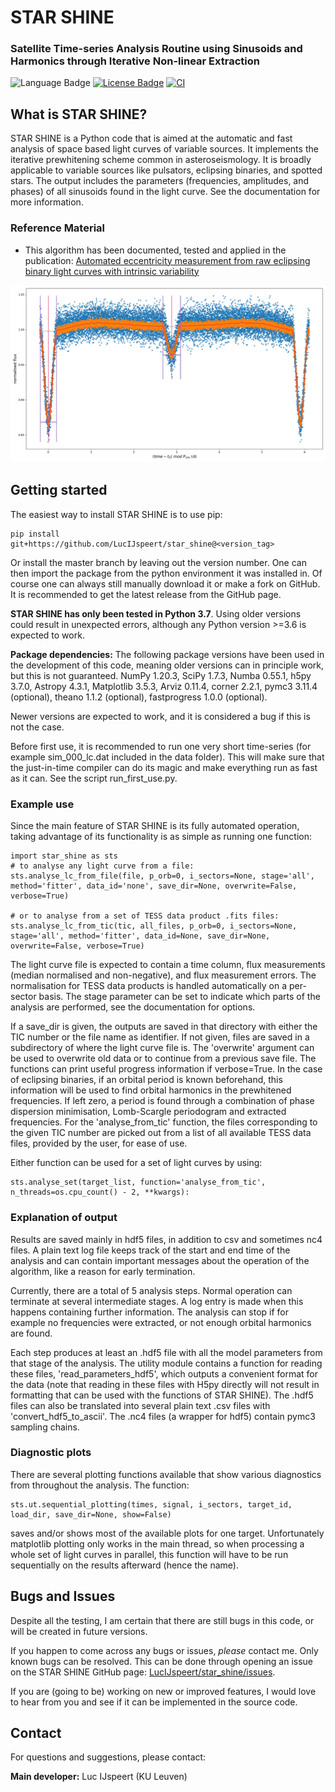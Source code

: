 # STAR SHINE
### Satellite Time-series Analysis Routine using Sinusoids and Harmonics through Iterative Non-linear Extraction


![Language Badge](https://img.shields.io/badge/Language-Python-blue.svg)
<a href="./LICENCE.md"><img src="https://img.shields.io/badge/License-GPLv3-blue.svg" alt="License Badge"/></a>
[![CI](https://github.com/LucIJspeert/star_shine/actions/workflows/ci.yaml/badge.svg)](https://github.com/LucIJspeert/star_shine/actions/workflows/ci.yaml)

[//]: # (<a href="https://github.com/LucIJspeert/star_shine/blob/master/LICENCE.md"><img src="https://img.shields.io/github/license/LucIJspeert/star_shine" alt="License Badge"/></a>)

[//]: # (make the badges dynamic...)

## What is STAR SHINE?
STAR SHINE is a Python code that is aimed at the automatic and fast analysis of space based light curves of variable 
sources. It implements the iterative prewhitening scheme common in asteroseismology. It is broadly applicable to 
variable sources like pulsators, eclipsing binaries, and spotted stars. The output includes the parameters 
(frequencies, amplitudes, and phases) of all sinusoids found in the light curve. See the documentation for more 
information.


### Reference Material

* This algorithm has been documented, tested and applied in the publication: [Automated eccentricity measurement from raw eclipsing binary light curves with intrinsic variability](https://ui.adsabs.harvard.edu/abs/2024arXiv240206084I/abstract)


![Example of an analysed EB light curve](star_shine/data/sim_042_lc_readme_img.png?raw=true)

## Getting started

The easiest way to install STAR SHINE is to use pip:

    pip install git+https://github.com/LucIJspeert/star_shine@<version_tag>

Or install the master branch by leaving out the version number. 
One can then import the package from the python environment it was installed in. 
Of course one can always still manually download it or make a fork on GitHub. 
It is recommended to get the latest release from the GitHub page. 

**STAR SHINE has only been tested in Python 3.7**. Using older versions could result in unexpected errors, 
although any Python version >=3.6 is expected to work.

**Package dependencies:** The following package versions have been used in the development of this code, 
meaning older versions can in principle work, but this is not guaranteed. NumPy 1.20.3, SciPy 1.7.3, Numba 0.55.1, 
h5py 3.7.0, Astropy 4.3.1, Matplotlib 3.5.3, Arviz 0.11.4, corner 2.2.1, pymc3 3.11.4 (optional), 
theano 1.1.2 (optional), fastprogress 1.0.0 (optional).

Newer versions are expected to work, and it is considered a bug if this is not the case.

Before first use, it is recommended to run one very short time-series (for example sim_000_lc.dat included in the data 
folder). This will make sure that the just-in-time compiler can do its magic and make everything run as fast as it can. 
See the script run_first_use.py.


### Example use

Since the main feature of STAR SHINE is its fully automated operation, taking advantage of its functionality is 
as simple as running one function:

    import star_shine as sts
    # to analyse any light curve from a file: 
    sts.analyse_lc_from_file(file, p_orb=0, i_sectors=None, stage='all', method='fitter', data_id='none', save_dir=None, overwrite=False, verbose=True)
    
    # or to analyse from a set of TESS data product .fits files:
    sts.analyse_lc_from_tic(tic, all_files, p_orb=0, i_sectors=None, stage='all', method='fitter', data_id=None, save_dir=None, overwrite=False, verbose=True)

The light curve file is expected to contain a time column, flux measurements (median normalised and non-negative), 
and flux measurement errors. The normalisation for TESS data products is handled automatically on a per-sector basis. 
The stage parameter can be set to indicate which parts of the analysis are performed, see the documentation for options.

If a save_dir is given, the outputs are saved in that directory with either the TIC number or the file name as 
identifier. If not given, files are saved in a subdirectory of where the light curve file is.
The 'overwrite' argument can be used to overwrite old data or to continue from a previous save file. The functions can 
print useful progress information if verbose=True. In the case of eclipsing binaries, if an orbital period is known 
beforehand, this information will be used to find orbital harmonics in the prewhitened frequencies. If left zero, 
a period is found through a combination of phase dispersion minimisation, Lomb-Scargle periodogram and extracted 
frequencies. For the 'analyse_from_tic' function, the files corresponding to the given TIC number are picked out 
from a list of all available TESS data files, provided by the user, for ease of use.

Either function can be used for a set of light curves by using:

    sts.analyse_set(target_list, function='analyse_from_tic', n_threads=os.cpu_count() - 2, **kwargs):


### Explanation of output

Results are saved mainly in hdf5 files, in addition to csv and sometimes nc4 files. A plain text log file keeps track 
of the start and end time of the analysis and can contain important messages about the operation of the algorithm, 
like a reason for early termination.

Currently, there are a total of 5 analysis steps. Normal operation can terminate at several intermediate stages. 
A log entry is made when this happens containing further information. The analysis can stop if for example no 
frequencies were extracted, or not enough orbital harmonics are found.

Each step produces at least an .hdf5 file with all the model parameters from that stage of the analysis. 
The utility module contains a function for reading these files, 'read_parameters_hdf5', which outputs a convenient 
format for the data (note that reading in these files with H5py directly will not result in formatting that can be used 
with the functions of STAR SHINE). The .hdf5 files can also be translated into several plain text .csv files with 
'convert_hdf5_to_ascii'. The .nc4 files (a wrapper for hdf5) contain pymc3 sampling chains.


### Diagnostic plots

There are several plotting functions available that show various diagnostics from throughout the analysis. The function:

    sts.ut.sequential_plotting(times, signal, i_sectors, target_id, load_dir, save_dir=None, show=False)

saves and/or shows most of the available plots for one target. Unfortunately matplotlib plotting only works in
the main thread, so when processing a whole set of light curves in parallel, this function will have to be run 
sequentially on the results afterward (hence the name).


## Bugs and Issues

Despite all the testing, I am certain that there are still bugs in this code, or will be created in future versions. 

If you happen to come across any bugs or issues, *please* contact me. Only known bugs can be resolved.
This can be done through opening an issue on the STAR SHINE GitHub page: 
[LucIJspeert/star_shine/issues](https://github.com/LucIJspeert/star_shineshine/issues).

If you are (going to be) working on new or improved features, I would love to hear from you and see if it can be 
implemented in the source code.


## Contact

For questions and suggestions, please contact:

**Main developer:** Luc IJspeert (KU Leuven)
